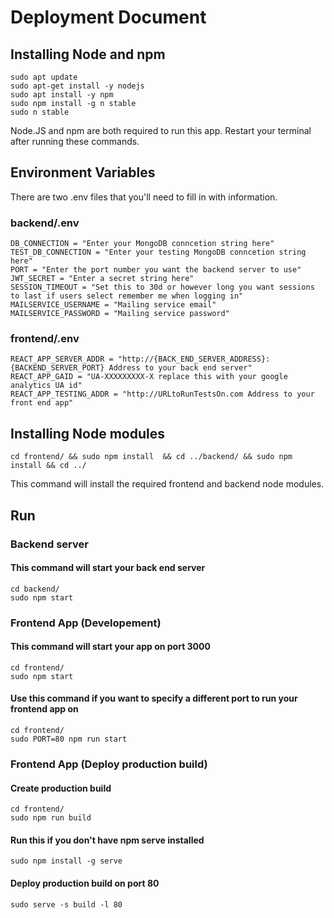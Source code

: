 # Deployment Document

## Installing Node and npm

```
sudo apt update
sudo apt-get install -y nodejs
sudo apt install -y npm
sudo npm install -g n stable
sudo n stable
```

Node.JS and npm are both required to run this app. Restart your terminal after running these commands.

## Environment Variables
There are two .env files that you'll need to fill in with information.

### backend/.env

```
DB_CONNECTION = "Enter your MongoDB conncetion string here"
TEST_DB_CONNECTION = "Enter your testing MongoDB conncetion string here"
PORT = "Enter the port number you want the backend server to use"
JWT_SECRET = "Enter a secret string here"
SESSION_TIMEOUT = "Set this to 30d or however long you want sessions to last if users select remember me when logging in"
MAILSERVICE_USERNAME = "Mailing service email"
MAILSERVICE_PASSWORD = "Mailing service password"
```

### frontend/.env

```
REACT_APP_SERVER_ADDR = "http://{BACK_END_SERVER_ADDRESS}:{BACKEND_SERVER_PORT} Address to your back end server"
REACT_APP_GAID = "UA-XXXXXXXXX-X replace this with your google analytics UA id"
REACT_APP_TESTING_ADDR = "http://URLtoRunTestsOn.com Address to your front end app"
```


## Installing Node modules


```
cd frontend/ && sudo npm install  && cd ../backend/ && sudo npm install && cd ../
```

This command will install the required frontend and backend node modules.

## Run

### Backend server

#### This command will start your back end server

```
cd backend/
sudo npm start
```

### Frontend App (Developement)

#### This command will start your app on port 3000

```
cd frontend/
sudo npm start
```
#### Use this command if you want to specify a different port to run your frontend app on

```
cd frontend/
sudo PORT=80 npm run start
```

### Frontend App (Deploy production build)

#### Create production build

```
cd frontend/
sudo npm run build
```

#### Run this if you don't have npm serve installed

```
sudo npm install -g serve
```

#### Deploy production build on port 80

```
sudo serve -s build -l 80
```
